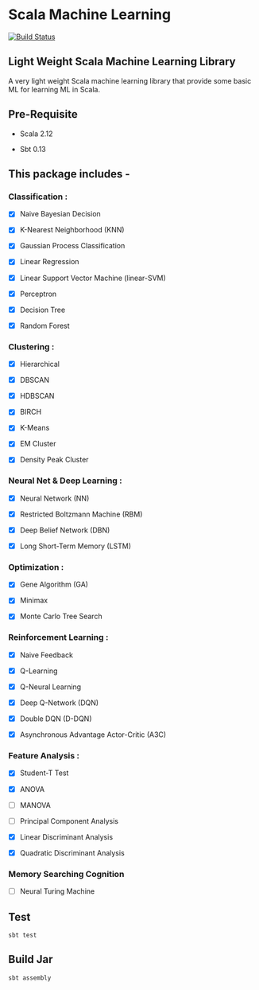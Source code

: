 # Scala Machine Learning

[![Build Status](https://travis-ci.org/Wei-1/Scala-Machine-Learning.svg?branch=master)](https://travis-ci.org/Wei-1/Scala-Machine-Learning)

## Light Weight Scala Machine Learning Library

A very light weight Scala machine learning library that provide some basic ML for learning ML in Scala.

## Pre-Requisite

- Scala 2.12

- Sbt 0.13

## This package includes -

### Classification :

- [x] Naive Bayesian Decision

- [x] K-Nearest Neighborhood (KNN)

- [x] Gaussian Process Classification

- [x] Linear Regression

- [x] Linear Support Vector Machine (linear-SVM)

- [x] Perceptron

- [x] Decision Tree

- [x] Random Forest

### Clustering :

- [x] Hierarchical

- [x] DBSCAN

- [x] HDBSCAN

- [x] BIRCH

- [x] K-Means

- [x] EM Cluster

- [x] Density Peak Cluster

### Neural Net & Deep Learning :

- [x] Neural Network (NN)

- [x] Restricted Boltzmann Machine (RBM)

- [x] Deep Belief Network (DBN)

- [x] Long Short-Term Memory (LSTM)

### Optimization :

- [x] Gene Algorithm (GA)

- [x] Minimax

- [x] Monte Carlo Tree Search

### Reinforcement Learning :

- [x] Naive Feedback

- [x] Q-Learning

- [x] Q-Neural Learning

- [x] Deep Q-Network (DQN)

- [x] Double DQN (D-DQN)

- [x] Asynchronous Advantage Actor-Critic (A3C)

### Feature Analysis :

- [x] Student-T Test

- [x] ANOVA

- [ ] MANOVA

- [ ] Principal Component Analysis

- [x] Linear Discriminant Analysis

- [x] Quadratic Discriminant Analysis

### Memory Searching Cognition

- [ ] Neural Turing Machine

## Test

    sbt test

## Build Jar

    sbt assembly
